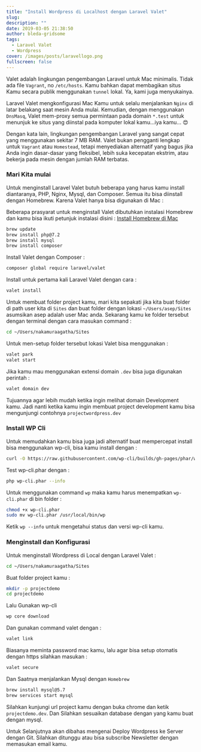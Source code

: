 ```yaml
---
title: "Install Wordpress di Localhost dengan Laravel Valet"
slug:
description: ""
date: 2019-03-05 21:38:50
author: bleda-gridsome
tags:
  - Laravel Valet
  - Wordpress
cover: /images/posts/laravellogo.png
fullscreen: false
---
```

Valet adalah lingkungan pengembangan Laravel untuk Mac minimalis. Tidak ada file `Vagrant`, no `/etc/hosts`. Kamu bahkan dapat membagikan situs Kamu secara publik menggunakan `tunnel` lokal. Ya, kami juga menyukainya.

Laravel Valet mengkonfigurasi Mac Kamu untuk selalu menjalankan `Nginx` di latar belakang saat mesin Anda mulai. Kemudian, dengan menggunakan `DnsMasq`, Valet mem-proxy semua permintaan pada domain `*.test` untuk menunjuk ke situs yang diinstal pada komputer lokal kamu...iya kamu... :heart_eyes:

Dengan kata lain, lingkungan pengembangan Laravel yang sangat cepat yang menggunakan sekitar 7 MB RAM. Valet bukan pengganti lengkap untuk `Vagrant` atau `Homestead`, tetapi menyediakan alternatif yang bagus jika Anda ingin dasar-dasar yang fleksibel, lebih suka kecepatan ekstrim, atau bekerja pada mesin dengan jumlah RAM terbatas.

### Mari Kita mulai
Untuk menginstall Laravel Valet butuh beberapa yang harus kamu install diantaranya, PHP, Nginx, Mysql, dan Composer. Semua itu bisa diinstall dengan Homebrew. Karena Valet hanya bisa digunakan di Mac :

Beberapa prasyarat untuk menginstall Valet dibutuhkan instalasi Homebrew dan kamu bisa ikuti petunjuk instalasi disini : [Install Homebrew di Mac](/tutorial-install-homebrew-di-mac-osx)

```bash
brew update
brew install php@7.2
brew install mysql
brew install composer
```
Install Valet dengan Composer :
```bash
composer global require laravel/valet
```
Install untuk pertama kali Laravel Valet dengan cara :
```bash
valet install
```
Untuk membuat folder project kamu, mari kita sepakati jika kita buat folder di path user kita di `Sites` dan buat folder dengan lokasi `~/Users/asep/Sites` asumsikan asep adalah user Mac anda. Sekarang kamu ke folder tersebut dengan terminal dengan cara masukan command :
```bash
cd ~/Users/nakamuraagatha/Sites
```
Untuk men-setup folder tersebut lokasi Valet bisa menggunakan :
```bash
valet park
valet start
```
Jika kamu mau menggunakan extensi domain `.dev` bisa juga digunakan perintah :
```bash
valet domain dev  
```
Tujuannya agar lebih mudah ketika ingin melihat domain Development kamu. Jadi nanti ketika kamu ingin membuat project development kamu bisa mengunjungi contohnya  `projectwordpress.dev`

### Install WP Cli
Untuk memudahkan kamu bisa juga jadi alternatif buat mempercepat install bisa menggunakan wp-cli, bisa kamu install dengan :
```bash
curl -O https://raw.githubusercontent.com/wp-cli/builds/gh-pages/phar/wp-cli.phar
```
Test wp-cli.phar dengan :
```bash
php wp-cli.phar --info
```
Untuk menggunakan command `wp` maka kamu harus menempatkan `wp-cli.phar` di bin folder :
```bash
chmod +x wp-cli.phar
sudo mv wp-cli.phar /usr/local/bin/wp
```
Ketik `wp --info` untuk mengetahui status dan versi wp-cli kamu.

### Menginstall dan Konfigurasi
Untuk menginstall Wordpress di Local dengan Laravel Valet :
```bash
cd ~/Users/nakamuraagatha/Sites
```
Buat folder project kamu :
```bash
mkdir -p projectdemo
cd projectdemo
```
Lalu Gunakan wp-cli
```bash
wp core download
```
Dan gunakan command valet dengan :
```bash
valet link
```
Biasanya meminta password mac kamu, lalu agar bisa setup otomatis dengan https silahkan masukan :
```bash
valet secure
```
Dan Saatnya menjalankan Mysql dengan `Homebrew`
```bash
brew install mysql@5.7
brew services start mysql
```
Silahkan kunjungi url project kamu dengan buka chrome dan ketik `projectdemo.dev`. Dan Silahkan sesuaikan database dengan yang kamu buat dengan mysql.

Untuk Selanjutnya akan dibahas mengenai Deploy Wordpress ke Server dengan Git. Silahkan ditunggu atau bisa subscribe Newsletter dengan memasukan email kamu.
